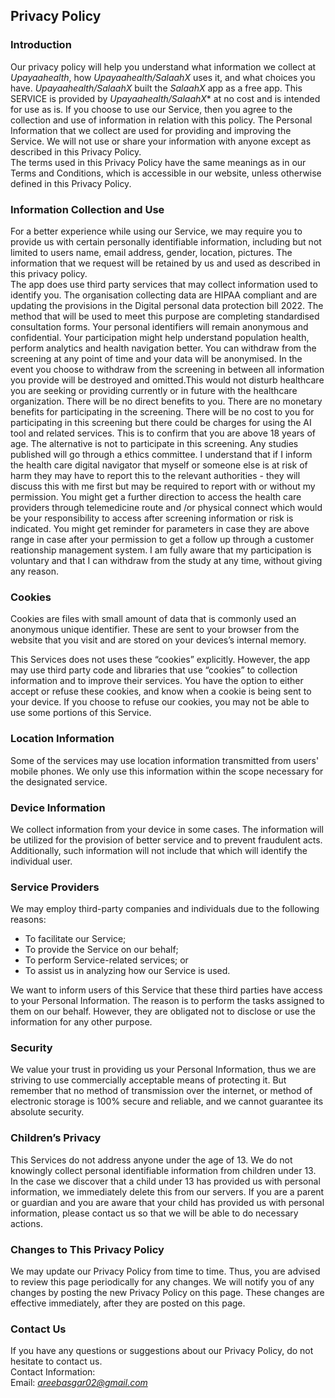 Privacy Policy  
----------------

### Introduction  
Our privacy policy will help you understand what information we collect at *Upayaahealth*, how *Upayaahealth/SalaahX* uses it, and what choices you have.
*Upayaahealth/SalaahX* built the *SalaahX* app as a free app. This SERVICE is provided by *Upayaahealth/SalaahX** at no cost and is intended for use as is.
If you choose to use our Service, then you agree to the collection and use of information in  relation with this policy. The Personal Information that we collect are used for providing and improving the Service. We will not use or share your information with anyone except as described in this Privacy Policy.  
The terms used in this Privacy Policy have the same meanings as in our Terms and Conditions, which is accessible in our website, unless otherwise  defined in this Privacy Policy.

### Information Collection and Use  
For a better experience while using our Service, we may require you to provide us with certain personally identifiable information, including but not limited to users name, email address, gender, location, pictures. The information that we request will be retained by us and used as described in this privacy policy.  
The app does use third party services that may collect information used to identify you. The organisation collecting data are HIPAA compliant and are updating the provisions in the Digital personal data protection bill 2022. The method that will be used to meet this purpose are completing standardised consultation forms. Your personal identifiers will remain anonymous and confidential. Your participation might help understand population health, perform analytics and health navigation better. You can withdraw from the screening at any point of time and your data will be anonymised. In the event you choose to withdraw from the screening  in between all information you provide will be destroyed and omitted.This  would not disturb healthcare you are seeking or providing currently or in future with the healthcare organization. There will be no direct benefits to you. There are no monetary benefits for participating in the screening.  There will be no cost to you for participating in this screening but there could be charges for using the AI tool and related services. This is to confirm that you are above 18 years of age. The alternative is not to participate in this screening. Any studies published will go through a ethics committee. I understand that if I inform the health care digital navigator  that myself or someone else is at risk of harm they may have to report this to the relevant authorities - they will discuss this with me first but may be required to report with or without my permission. You might get a further direction to access the health care providers through telemedicine route and /or physical connect which would be your responsibility to access after screening information or risk is indicated. You might get reminder for parameters in case they are above range in case after your permission to get a follow up through a customer reationship management system. I am fully aware that my participation is voluntary and that I can withdraw from the study at any time, without giving any reason.

### Cookies  
Cookies are files with small amount of data that is commonly used an anonymous unique identifier. These are sent to your browser from the website that you visit and are stored on your devices’s internal memory.  

This Services does not uses these “cookies” explicitly. However, the app may use third party code and libraries that use “cookies” to collection information and to improve their services. You have the option  to either accept or refuse these cookies, and know when a cookie is being sent to your device. If you choose to refuse our cookies, you may not be able to use some portions of this Service.  

### Location Information  
Some of the services may use location information transmitted from users' mobile phones. We only use this information within the scope necessary for the designated service.  

### Device Information  
We collect information from your device in some cases. The information will be utilized for the provision of better service and to prevent fraudulent acts. Additionally, such information will not include that which will identify the individual user.  

### Service Providers  
We may employ third-party companies and individuals due to the following reasons:  
* To facilitate our Service;
* To provide the Service on our behalf;
* To perform Service-related services; or
* To assist us in analyzing how our Service is used.  

We want to inform users of this Service that these third parties have access to your Personal Information. The reason is to perform the tasks assigned to them on our behalf. However, they are obligated not to disclose or use the information for any other purpose.  

### Security  
We value your trust in providing us your Personal Information, thus we are striving to use commercially acceptable means of protecting it. But remember that no method of transmission over  the internet, or method of electronic storage is 100% secure and reliable, and we cannot guarantee its absolute security.  

### Children’s Privacy  
This Services do not address anyone under the age of 13. We do not knowingly collect personal identifiable information from children under 13. In the case we discover that a child under 13 has provided us with personal information, we immediately delete this from our servers. If you  are  a  parent  or  guardian and you are aware that your child has provided us with personal information, please contact us so that we will be able to do necessary actions.  

### Changes to This Privacy Policy  
We may update our Privacy Policy from time to time. Thus, you are advised to review this page periodically for any changes. We will notify you of any changes by posting the new Privacy Policy on this page. These changes are effective immediately, after they are posted on this page.  

### Contact Us  
If you have any questions or suggestions about our Privacy Policy, do not hesitate to contact us.  
Contact Information:  
Email: *areebasgar02@gmail.com*  

